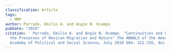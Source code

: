 ```yaml
---
classification: Article
tags:
  - MMP
author: Parrado, Emilio A. and Angie N. Ocampo
pubDate: "2019"
citation: ' Parrado, Emilio A. and Angie N. Ocampo	"Continuities and Changes in
  the Processes of Mexican Migration and Return" The ANNALS of the American
  Academy of Political and Social Science, July 2019 684: 212-226, doi:'
---
```

